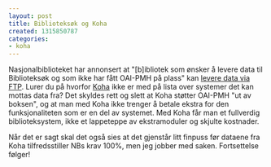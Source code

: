 ```yaml
---
layout: post
title: Biblioteksøk og Koha
created: 1315850787
categories:
- koha
---
```

<p>Nasjonalbiblioteket har annonsert at "[b]ibliotek som ønsker å levere data til Biblioteksøk og som ikke har fått OAI-PMH på plass" kan <a href="http://www.nb.no/nbdigital/bibsokblogg/2011/09/avlevering-av-data-til-biblioteks%C3%B8k-via-ftp/">levere data via FTP</a>. Lurer du på hvorfor <a href="http://koha-community.org/">Koha</a> ikke er med på lista over systemer det kan mottas data fra? Det skyldes rett og slett at Koha støtter OAI-PMH "ut av boksen", og at man med Koha ikke trenger å betale ekstra for den funksjonaliteten som er en del av systemet. Med Koha får man et fullverdig biblioteksystem, ikke et lappeteppe av ekstramoduler og skjulte kostnader.</p>
<p>Når det er sagt skal det også sies at det gjenstår litt finpuss før dataene fra Koha tilfredsstiller NBs krav 100%, men jeg jobber med saken. Fortsettelse følger!</p>
